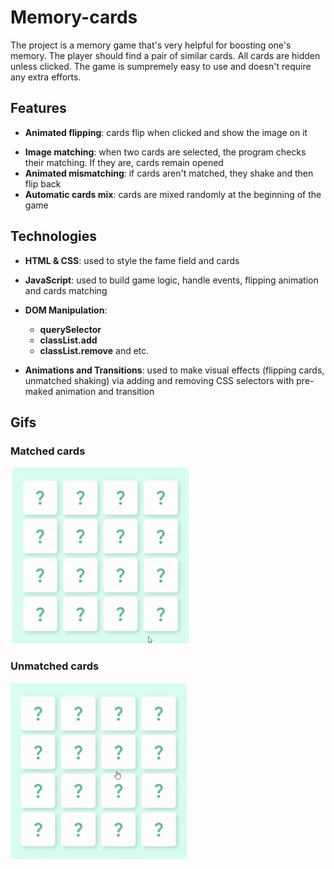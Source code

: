 # Memory-cards

The project is a memory game that's very helpful for boosting one's memory. The player should find a pair of similar cards. All cards are hidden unless clicked. The game is sumpremely easy to use and doesn't require any extra efforts. 

## Features

- **Animated flipping**:
  cards flip when clicked and show the image on it

* **Image matching**: when two cards are selected, the program checks their matching. If they are, cards remain opened
* **Animated mismatching**: if cards aren't matched, they shake and then flip back
* **Automatic cards mix**: cards are mixed randomly at the beginning of the game

## Technologies

- **HTML & CSS**: used to style the fame field and cards
  
- **JavaScript**: used to build game logic, handle events, flipping animation and cards matching

- **DOM Manipulation**: 
    - **querySelector** 
    - **classList.add** 
    - **classList.remove** and etc.

- **Animations and Transitions**: used to make visual effects (flipping cards, unmatched shaking) via adding and removing CSS selectors with pre-maked animation and transition

## Gifs

### Matched cards
![mygif](gif/similar-cards.gif)

### Unmatched cards

![mygif](gif/unmatched-cards.gif)
